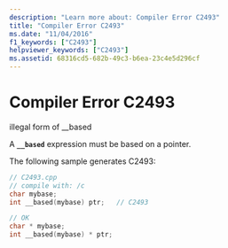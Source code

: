 ```yaml
---
description: "Learn more about: Compiler Error C2493"
title: "Compiler Error C2493"
ms.date: "11/04/2016"
f1_keywords: ["C2493"]
helpviewer_keywords: ["C2493"]
ms.assetid: 68316cd5-682b-49c3-b6ea-23c4e5d296cf
---
```

# Compiler Error C2493

illegal form of __based

A **`__based`** expression must be based on a pointer.

The following sample generates C2493:

```cpp
// C2493.cpp
// compile with: /c
char mybase;
int __based(mybase) ptr;   // C2493

// OK
char * mybase;
int __based(mybase) * ptr;
```
